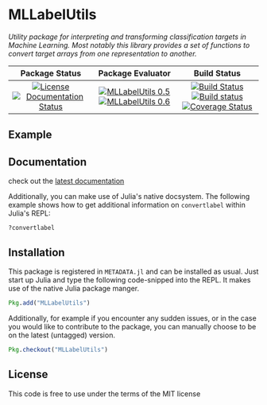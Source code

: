 # MLLabelUtils

_Utility package for interpreting and transforming classification targets in Machine Learning. Most notably this library provides a set of functions to convert target arrays from one representation to another._

| **Package Status** | **Package Evaluator** | **Build Status**  |
|:------------------:|:---------------------:|:-----------------:|
| [![License](http://img.shields.io/badge/license-MIT-brightgreen.svg?style=flat)](LICENSE.md) [![Documentation Status](https://img.shields.io/badge/docs-latest-blue.svg?style=flat)](http://mllabelutilsjl.readthedocs.io/en/latest/?badge=latest) | [![MLLabelUtils 0.5](http://pkg.julialang.org/badges/MLLabelUtils_0.5.svg)](http://pkg.julialang.org/?pkg=MLLabelUtils) [![MLLabelUtils 0.6](http://pkg.julialang.org/badges/MLLabelUtils_0.6.svg)](http://pkg.julialang.org/?pkg=MLLabelUtils) | [![Build Status](https://travis-ci.org/JuliaML/MLLabelUtils.jl.svg?branch=master)](https://travis-ci.org/JuliaML/MLLabelUtils.jl) [![Build status](https://ci.appveyor.com/api/projects/status/do24mf2pojqx6tai?svg=true)](https://ci.appveyor.com/project/Evizero/mllabelutils-jl) [![Coverage Status](https://coveralls.io/repos/JuliaML/MLLabelUtils.jl/badge.svg?branch=master&service=github)](https://coveralls.io/github/JuliaML/MLLabelUtils.jl?branch=master) |

## Example

## Documentation

check out the [latest documentation](http://mllabelutilsjl.readthedocs.io/en/latest/)

Additionally, you can make use of Julia's native docsystem. The
following example shows how to get additional information on
`convertlabel` within Julia's REPL:

```
?convertlabel
```

## Installation

This package is registered in `METADATA.jl` and can be installed
as usual. Just start up Julia and type the following code-snipped
into the REPL. It makes use of the native Julia package manger.

```julia
Pkg.add("MLLabelUtils")
```

Additionally, for example if you encounter any sudden issues, or
in the case you would like to contribute to the package, you can
manually choose to be on the latest (untagged) version.

```Julia
Pkg.checkout("MLLabelUtils")
```

## License

This code is free to use under the terms of the MIT license

